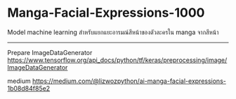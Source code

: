 # Manga-Facial-Expressions-1000 
Model machine learning สำหรับแยกแยะอารมณ์สีหน้าของตัวละครใน manga จากสีหน้า 

---






Prepare ImageDataGenerator
https://www.tensorflow.org/api_docs/python/tf/keras/preprocessing/image/ImageDataGenerator

medium
https://medium.com/@lizwozpython/ai-manga-facial-expressions-1b08d84f85e2
